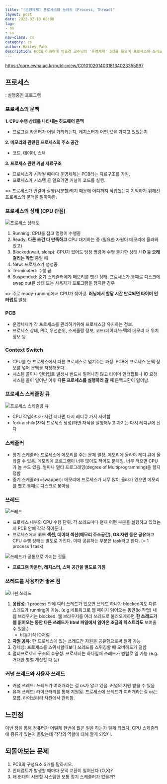 ```yaml
---
title: "[운영체제] 프로세스와 쓰레드 (Process, Thread)"
layout: post
date: 2022-02-13 08:00
tag:
- os
- cs
nav-class: cs
category: cs
author: Hailey Park
description: KOCW 이화여대 반효경 교수님의 '운영체제' 3강을 들으며 프로세스와 쓰레드에 대해 배웠다.
---
```


https://core.ewha.ac.kr/publicview/C0101020140318134023355997


## 프로세스
: 실행중인 프로그램

### 프로세스의 문맥
**1. CPU 수행 상태를 나타내는 하드웨어 문맥** 
- 프로그램 카운터가 어딜 가리키는지, 레지스터가 어떤 값을 가지고 있었는지

**2. 메모리와 관련된 프로세스의 주소 공간**
- 코드, 데이터, 스택

**3. 프로세스 관련 커널 자료구조**
- 프로세스가 시작될 때마다 운영체제는 PCB라는 자료구조를 가짐. 
- 프로세스가 시스템 콜 일으키면 커널이 코드를 실행. 

=> 프로세스가 번갈아 실행(시분할)되기 때문에 어디까지 작업했는지 기억하기 위해선 프로세스의 문맥을 알아야함.

### 프로세스의 상태 (CPU 관점)
![프로세스 상태도](https://images.velog.io/images/hailey99/post/ca7f82ef-8a52-4415-9e8e-62de67aa3c6d/%E1%84%89%E1%85%B3%E1%84%8F%E1%85%B3%E1%84%85%E1%85%B5%E1%86%AB%E1%84%89%E1%85%A3%E1%86%BA%202022-02-13%20%E1%84%8B%E1%85%A9%E1%84%92%E1%85%AE%206.32.56.png)
1. Running: CPU를 잡고 명령어 수행중
2. Ready: **다른 조건 다 만족하고** CPU 대기하는 중 (필요한 자원이 메모리에 올라와있고)
3. Blocked(wait, sleep): CPU가 있어도 당장 명령어 수행 불가한 상태 / **IO 등 오래 걸리는 작업** 중일 때
4. New: 프로세스가 생성중
5. Terminated: 수행 끝
6. Suspended: 중기 스케줄러에게 메모리를 뺏긴 상태. 프로세스가 통째로 디스크에 swap out된 상태 또는 사용자가 프로그램을 정지한 경우 

=> 주로 ready-running에서 CPU가 쉐어링. **러닝에서 할당 시간 만료되면 타이머 인터럽트** 발생. 


### PCB
- 운영체제가 각 프로세스를 관리하기위해 프로세스당 유지하는 정보. 
- 프로세스 상태, PID, 우선순위, 스케줄링 정보, 코드/데이터/스택의 메모리 내 위치 정보 등

### Context Switch
- CPU를 한 프로세스에서 다른 프로세스로 넘겨주는 과정. PCB에 프로세스 문맥 정보를 넣어 문맥을 저장해둔다. 
- 시스템 콜이나 인터럽트 발생시 반드시 일어나진 않고 타이머 인터럽트나 IO 요청 시스템 콜이 일어난 이후 **다른 프로세스를 실행하러 갈 때** 문맥교환이 일어남.


### 프로세스 스케즐링 큐
![프로세스 스케즐링 큐](https://images.velog.io/images/hailey99/post/4a4d600e-049c-4237-a98c-e06279bb3edf/%E1%84%89%E1%85%B3%E1%84%8F%E1%85%B3%E1%84%85%E1%85%B5%E1%86%AB%E1%84%89%E1%85%A3%E1%86%BA%202022-02-13%20%E1%84%8B%E1%85%A9%E1%84%92%E1%85%AE%206.48.34.png)
- CPU 작업하다가 시간 지나면 다시 레디큐 가서 서야함
- fork a child(자식 프로세스 생성)하면 자식을 실행해두고 자기는 다시 레디큐에 선다

### 스케줄러
- 장기 스케줄러: 프로세스에 메모리를 주는 문제 결정. 메모리에 올라야 레디 큐에 올라갈 수 있음. 메모리에 프로그램이 너무 많아도 적어도 문제임. 너무 적으면 CPU가 놀 수도 있음. 얼마나 멀티 프로그래밍(degree of Multiprogramming)을 할지 정함
- 중기 스케줄러(=swapper): 메모리에 프로세스가 너무 많이 올라가 있으면 메모리를 뺏고 통째로 디스크로 쫓아냄


### 쓰레드
![쓰레드](https://images.velog.io/images/hailey99/post/31acbd63-e5e4-4c5a-9e19-15a56a219260/%E1%84%89%E1%85%B3%E1%84%8F%E1%85%B3%E1%84%85%E1%85%B5%E1%86%AB%E1%84%89%E1%85%A3%E1%86%BA%202022-02-13%20%E1%84%8B%E1%85%A9%E1%84%92%E1%85%AE%207.15.47.png)
- 프로세스 내부의 CPU 수행 단위. 각 쓰레드마다 현재 어떤 부분을 실행하고 있었는지 PCB 안에 각각 적어둔다. 
- 프로세스에서 **코드 섹션, 데이터 섹션(메모리 주소공간), OS 자원 등은 공유**하고 CPU 수행 상태는 별도로 가진다. 이때 공유하는 부분은 task라고 한다. (= 1 process 1 task)

![쓰레드가 공통으로 가지는 것들](https://images.velog.io/images/hailey99/post/6a506304-622a-4237-9747-5ff86e48d266/%E1%84%89%E1%85%B3%E1%84%8F%E1%85%B3%E1%84%85%E1%85%B5%E1%86%AB%E1%84%89%E1%85%A3%E1%86%BA%202022-02-13%20%E1%84%8B%E1%85%A9%E1%84%92%E1%85%AE%207.30.00.png)
- **프로그램 카운터, 레지스터, 스택 공간을 별도로 가짐**

### 쓰레드를 사용하면 좋은 점
![나뉜 쓰레드](https://images.velog.io/images/hailey99/post/982ccff6-f5e6-42c0-b50f-552468b3c43a/%E1%84%89%E1%85%B3%E1%84%8F%E1%85%B3%E1%84%85%E1%85%B5%E1%86%AB%E1%84%89%E1%85%A3%E1%86%BA%202022-02-13%20%E1%84%8B%E1%85%A9%E1%84%92%E1%85%AE%207.17.27.png)
1. **응답성**: 1 process 안에 여러 쓰레드가 있으면 쓰레드 하나가 blocked여도 다른 스레드가 running이 가능. 
(e.g.네트워크로 웹 페이지 읽어오는 동안(io 작업) 내 웹 브라우저는 blocked. 웹 브라우저를 여러 쓰레드로 불러오게하면 **한 쓰레드가 웹 읽어오는 동안 다른 쓰레드가 html 파일에서 읽어온 조금의 텍스트라도** 보여줄 수 있음.)
	- 비동기식 IO처럼 
2. **자원 공유**: 한 프로세스에 있는 쓰레드간 자원을 공유함으로써 절약 가능
3. 경제성: 프로세스를 스위치할때보다 쓰레드를 스위칭할 때 오버헤드가 덜함
4. 멀티프로세서 구조의 효용성: 프로세서는 하나일때 쓰레드가 병렬로 일 가능 (e.g. 거대한 병렬 계산할 때 등)

### 커널 쓰레드와 사용자 쓰레드
- 커널 쓰레드: 쓰레드가 여러개라는 걸 os가 알고 있음. 커널의 지원 받을 수 있음
- 유저 쓰레드: 라이브러리를 통해 지원됨. 프로세스에 쓰레드가 여러개라는걸 os는 모름. 라이브러리 차원에서 관리함. 

## 느낀점
이번 장을 통해 컴퓨터가 어떻게 한번에 많은 일을 하는가 알게 되었다. CPU 스케줄러에 종류가 있는지 몰랐는데 각각의 역할에 대해 알게 되었다.

## 되돌아보는 문제
1. PCB의 구성요소 3개를 말하시오.
2. 인터럽트가 발생할 때마다 문맥 교환이 일어난다 (O,X)?
3. 왜 현대의 시분할 시스템엔 보통 장기 스케줄러가 없을까?